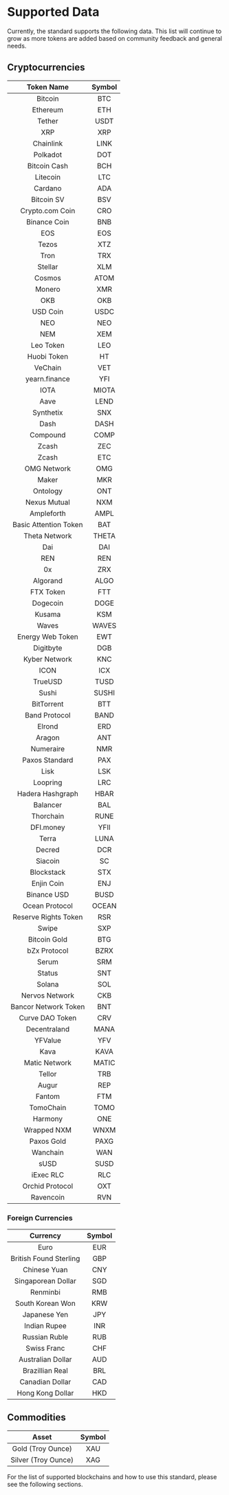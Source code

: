 <!--
order: 2
-->

# Supported Data

Currently, the standard supports the following data. This list will continue to grow as more tokens are added based on community feedback and general needs.

## Cryptocurrencies

|      Token Name       | Symbol |
| :-------------------: | :----: |
|        Bitcoin        |  BTC   |
|       Ethereum        |  ETH   |
|        Tether         |  USDT  |
|          XRP          |  XRP   |
|       Chainlink       |  LINK  |
|       Polkadot        |  DOT   |
|     Bitcoin Cash      |  BCH   |
|       Litecoin        |  LTC   |
|        Cardano        |  ADA   |
|      Bitcoin SV       |  BSV   |
|    Crypto.com Coin    |  CRO   |
|     Binance Coin      |  BNB   |
|          EOS          |  EOS   |
|         Tezos         |  XTZ   |
|         Tron          |  TRX   |
|        Stellar        |  XLM   |
|        Cosmos         |  ATOM  |
|        Monero         |  XMR   |
|          OKB          |  OKB   |
|       USD Coin        |  USDC  |
|          NEO          |  NEO   |
|          NEM          |  XEM   |
|       Leo Token       |  LEO   |
|      Huobi Token      |   HT   |
|        VeChain        |  VET   |
|     yearn.finance     |  YFI   |
|         IOTA          | MIOTA  |
|         Aave          |  LEND  |
|       Synthetix       |  SNX   |
|         Dash          |  DASH  |
|       Compound        |  COMP  |
|         Zcash         |  ZEC   |
|         Zcash         |  ETC   |
|      OMG Network      |  OMG   |
|         Maker         |  MKR   |
|       Ontology        |  ONT   |
|     Nexus Mutual      |  NXM   |
|      Ampleforth       |  AMPL  |
| Basic Attention Token |  BAT   |
|     Theta Network     | THETA  |
|          Dai          |  DAI   |
|          REN          |  REN   |
|          0x           |  ZRX   |
|       Algorand        |  ALGO  |
|       FTX Token       |  FTT   |
|       Dogecoin        |  DOGE  |
|        Kusama         |  KSM   |
|         Waves         | WAVES  |
|   Energy Web Token    |  EWT   |
|       Digitbyte       |  DGB   |
|     Kyber Network     |  KNC   |
|         ICON          |  ICX   |
|        TrueUSD        |  TUSD  |
|         Sushi         | SUSHI  |
|      BitTorrent       |  BTT   |
|     Band Protocol     |  BAND  |
|        Elrond         |  ERD   |
|        Aragon         |  ANT   |
|       Numeraire       |  NMR   |
|    Paxos Standard     |  PAX   |
|         Lisk          |  LSK   |
|       Loopring        |  LRC   |
|   Hadera Hashgraph    |  HBAR  |
|       Balancer        |  BAL   |
|       Thorchain       |  RUNE  |
|       DFI.money       |  YFII  |
|         Terra         |  LUNA  |
|        Decred         |  DCR   |
|        Siacoin        |   SC   |
|      Blockstack       |  STX   |
|      Enjin Coin       |  ENJ   |
|      Binance USD      |  BUSD  |
|    Ocean Protocol     | OCEAN  |
| Reserve Rights Token  |  RSR   |
|         Swipe         |  SXP   |
|     Bitcoin Gold      |  BTG   |
|     bZx Protocol      |  BZRX  |
|         Serum         |  SRM   |
|        Status         |  SNT   |
|        Solana         |  SOL   |
|    Nervos Network     |  CKB   |
| Bancor Network Token  |  BNT   |
|    Curve DAO Token    |  CRV   |
|     Decentraland      |  MANA  |
|        YFValue        |  YFV   |
|         Kava          |  KAVA  |
|     Matic Network     | MATIC  |
|        Tellor         |  TRB   |
|         Augur         |  REP   |
|        Fantom         |  FTM   |
|       TomoChain       |  TOMO  |
|        Harmony        |  ONE   |
|      Wrapped NXM      |  WNXM  |
|      Paxos Gold       |  PAXG  |
|       Wanchain        |  WAN   |
|         sUSD          |  SUSD  |
|       iExec RLC       |  RLC   |
|    Orchid Protocol    |  OXT   |
|       Ravencoin       |  RVN   |

### Foreign Currencies

|        Currency        | Symbol |
| :--------------------: | :----: |
|          Euro          |  EUR   |
| British Found Sterling |  GBP   |
|      Chinese Yuan      |  CNY   |
|   Singaporean Dollar   |  SGD   |
|        Renminbi        |  RMB   |
|    South Korean Won    |  KRW   |
|      Japanese Yen      |  JPY   |
|      Indian Rupee      |  INR   |
|     Russian Ruble      |  RUB   |
|      Swiss Franc       |  CHF   |
|   Australian Dollar    |  AUD   |
|    Brazillian Real     |  BRL   |
|    Canadian Dollar     |  CAD   |
|    Hong Kong Dollar    |  HKD   |

## Commodities

|        Asset        | Symbol |
| :-----------------: | :----: |
|  Gold (Troy Ounce)  |  XAU   |
| Silver (Troy Ounce) |  XAG   |

For the list of supported blockchains and how to use this standard, please see the following sections.
